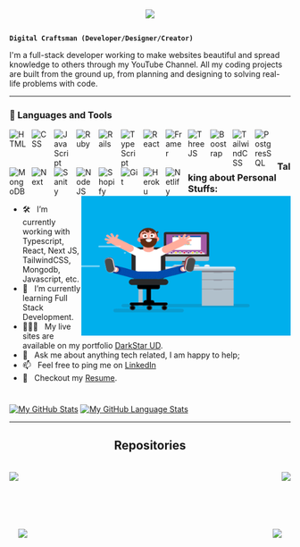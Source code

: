 

<h1 align="center">
  <a href="https://git.io/typing-svg">
    <img src="https://readme-typing-svg.herokuapp.com/?lines=Hello,+There!+👋;This+is+Eugene+Wilkins;Nice+to+meet+you!&center=true&size=30">
  </a>
</h1>

**`Digital Craftsman (Developer/Designer/Creator)`**

I'm a full-stack developer working to make websites beautiful and spread knowledge to others through my YouTube Channel. All my coding projects are built from the ground up, from planning and designing to solving real-life problems with code. 

---

### 🧰 Languages and Tools

<img align="left" alt="HTML" width="30px" style="padding-right:10px;" src="https://cdn.jsdelivr.net/gh/devicons/devicon/icons/html5/html5-plain.svg" />
<img align="left" alt="CSS" width="30px" style="padding-right:10px;" src="https://cdn.jsdelivr.net/gh/devicons/devicon/icons/css3/css3-plain.svg" />
<img align="left" alt="JavaScript" width="30px" style="padding-right:10px;" src="https://cdn.jsdelivr.net/gh/devicons/devicon/icons/javascript/javascript-plain.svg" />
<img align="left" alt="Ruby" width="30px" style="padding-right:10px;" src="https://cdn.jsdelivr.net/gh/devicons/devicon/icons/ruby/ruby-plain.svg" />
<img align="left" alt="Rails" width="30px" style="padding-right:10px;" src="https://cdn.jsdelivr.net/gh/devicons/devicon/icons/rails/rails-plain.svg" />
<img align="left" alt="TypeScript" width="30px" style="padding-right:10px;" src="https://cdn.jsdelivr.net/gh/devicons/devicon/icons/typescript/typescript-plain.svg" />
<img align="left" alt="React" width="30px" style="padding-right:10px;" src="https://cdn.jsdelivr.net/gh/devicons/devicon/icons/react/react-original.svg" />
<img align="left" alt="Framer" width="30px" style="padding-right:10px;" src="https://img.jsdelivr.com/github.com/framer.png" />
<img align="left" alt="ThreeJS" width="30px" style="padding-right:10px;" src="https://global.discourse-cdn.com/standard17/uploads/threejs/original/2X/e/e4f86d2200d2d35c30f7b1494e96b9595ebc2751.png" />
<img align="left" alt="Boostrap" width="30px" style="padding-right:10px;" src="https://img.jsdelivr.com/github.com/twbs.png" />
<img align="left" alt="TailwindCSS" width="30px" style="padding-right:10px;" src="https://img.jsdelivr.com/github.com/tailwindlabs.png" />
<img align="left" alt="PostgresSQL" width="30px" style="padding-right:10px;" src="https://www.vectorlogo.zone/logos/postgresql/postgresql-icon.svg" />
<img align="left" alt="MongoDB" width="30px" style="padding-right:10px;" src="https://img.jsdelivr.com/github.com/mongodb.png" />
<img align="left" alt="Next" width="30px" style="padding-right:10px;" src="https://img.jsdelivr.com/github.com/vercel.png" />
<img align="left" alt="Sanity" width="30px" style="padding-right:10px;" src="https://img.jsdelivr.com/github.com/sanity-io.png" />
<img align="left" alt="NodeJS" width="30px" style="padding-right:10px;" src="https://cdn.jsdelivr.net/gh/devicons/devicon/icons/nodejs/nodejs-original.svg" />
<img align="left" alt="Shopify" width="30px" style="padding-right:10px;" src="https://www.vectorlogo.zone/logos/shopify/shopify-icon.svg" />
<img align="left" alt="Git" width="30px" style="padding-right:10px;" src="https://cdn.jsdelivr.net/gh/devicons/devicon/icons/git/git-original.svg" />
<img align="left" alt="Heroku" width="30px" style="padding-right:10px;" src="https://www.vectorlogo.zone/logos/heroku/heroku-icon.svg" />
<img align="left" alt="Netlify" width="30px" style="padding-right:10px;" src="https://www.vectorlogo.zone/logos/netlify/netlify-icon.svg" />
<br />

#
<img align="right" height="250" width="375" alt="" src="https://github.com/ewilkinsiii/ewilkinsiii/blob/main/assets/coder.gif" />

### Talking about Personal Stuffs:

- 🛠 &nbsp; I’m currently working with Typescript, React, Next JS, <br /> TailwindCSS, Mongodb, Javascript, etc.
- 🚀 &nbsp; I’m currently learning Full Stack Development.
- 👨🏻‍💻 &nbsp; My live sites are available on my portfolio [DarkStar UD](https://www.darkstarud.com).
- 💬 &nbsp; Ask me about anything tech related, I am happy to help;
- 📫 &nbsp; Feel free to ping me on [LinkedIn](https://www.linkedin.com/in/eugene-wilkins-iii-188aa521/)
- 📝 &nbsp; Checkout my [Resume](https://drive.google.com/file/d/1q4UD6AtTbzDYS5WyEARwE6P8Sm9yFK1S/view?usp=sharing).

#

[![My GitHub Stats](https://github-readme-stats.vercel.app/api?username=ewilkinsiii&show_icons=true&theme=react&border_color=61dafb&hide_border=true)]()
[![My GitHub Language Stats](https://github-readme-stats.vercel.app/api/top-langs/?username=ewilkinsiii&hide=c%23,powershell,Mathematica,Shell,Objective-C,Objective-C%2b%2b,Cuda&title_color=61dafb&text_color=ffffff&icon_color=61dafb&bg_color=20232a&langs_count=8&layout=compact&border_color=61dafb&hide_border=truet)]()

<hr>

<h2 align="center"> Repositories </h2>


<br>
<div width="100%" align="center">
 <a align="left" href="https://github.com/ewilkinsiii/wiki" title="Data Structures"><img align="left" height="115" src="https://github-readme-stats.vercel.app/api/pin/?username=ewilkinsiii&repo=wiki&theme=react&border_color=61dafb&border_radius=10"></a><a align="right" href="https://github.com/ewilkinsiii/Next.js-Developer-Portfolio" title="Data Structures"><img align="right" height="115" src="https://github-readme-stats.vercel.app/api/pin/?username=ewilkinsiii&repo=Next.js-Developer-Portfolio&theme=react&border_color=61dafb&border_radius=10"></a>
</div>
<br/><br/><br/><br/><br/><br/>

<div width="100%" align="center">
 <a align="left" href="https://github.com/ewilkinsiii/movie_critics2" title="Data Structures"><img align="left" height="115" src="https://github-readme-stats.vercel.app/api/pin/?username=ewilkinsiii&repo=movie_critics2&theme=react&border_color=61dafb&border_radius=10"></a><a align="right" href="https://github.com/ewilkinsiii/3d_product" title="3D Product"><img align="right" height="115" src="https://github-readme-stats.vercel.app/api/pin/?username=ewilkinsiii&repo=3d_product&theme=react&border_color=61dafb&border_radius=10"></a>
</div>
<br/><br/><br/><br/><br/><br/>

<!--
**ewilkinsiii/ewilkinsiii** is a ✨ _special_ ✨ repository because its `README.md` (this file) appears on your GitHub profile.

Here are some ideas to get you started:

- 🔭 I’m currently working on ...
- 🌱 I’m currently learning ...
- 👯 I’m looking to collaborate on ...
- 🤔 I’m looking for help with ...
- 💬 Ask me about ...
- 📫 How to reach me: ...
- 😄 Pronouns: ...
- ⚡ Fun fact: ...
-->
